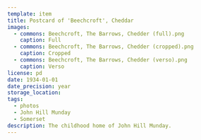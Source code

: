 ```yaml
---
template: item
title: Postcard of 'Beechcroft', Cheddar
images:
  - commons: Beechcroft, The Barrows, Chedder (full).png
    caption: Full
  - commons: Beechcroft, The Barrows, Chedder (cropped).png
    caption: Cropped
  - commons: Beechcroft, The Barrows, Chedder (verso).png
    caption: Verso
license: pd
date: 1934-01-01
date_precision: year
storage_location: 
tags:
  - photos
  - John Hill Munday
  - Somerset
description: The childhood home of John Hill Munday.
---
```

